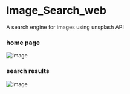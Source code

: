 # Image_Search_web
A search engine for images using unsplash API

### home page

![image](https://github.com/devanganaB/Image_Search_web/assets/111975037/42e749dc-f381-46f3-b11a-bb01f2a217da)

### search results

![image](https://github.com/devanganaB/Image_Search_web/assets/111975037/da2d9d6c-87c8-4a75-b44a-8d4928f369b6)

